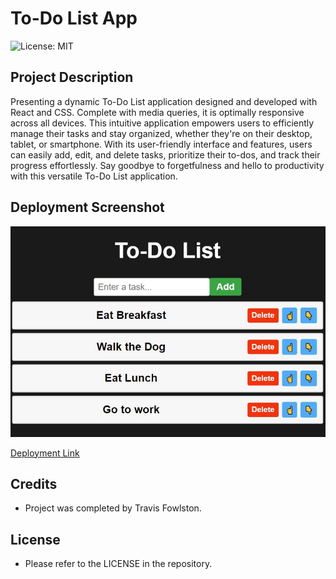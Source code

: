 # To-Do List App

![License: MIT](https://img.shields.io/badge/License-MIT-yellow.svg)

## Project Description

Presenting a dynamic To-Do List application designed and developed with React and CSS. Complete with media queries, it is optimally responsive across all devices. This intuitive application empowers users to efficiently manage their tasks and stay organized, whether they're on their desktop, tablet, or smartphone. With its user-friendly interface and features, users can easily add, edit, and delete tasks, prioritize their to-dos, and track their progress effortlessly. Say goodbye to forgetfulness and hello to productivity with this versatile To-Do List application.

## Deployment Screenshot

![deployment-screenshot](./src/assets/deployment-screenshot.jpg)

[Deployment Link](https://dothingsapp.netlify.app/)

## Credits

- Project was completed by Travis Fowlston.

## License

- Please refer to the LICENSE in the repository.
